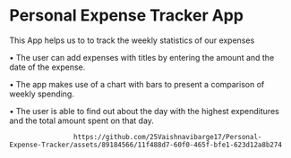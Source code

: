 # Personal Expense Tracker App

This App helps us to to track the weekly statistics of our expenses

•	The user can add expenses with titles by entering the amount and the date of the expense.

•	The app makes use of a chart with bars to present a comparison of weekly spending.

•	The user is able to find out about the day with the highest expenditures and the total amount spent on that day.



                    https://github.com/25Vaishnavibarge17/Personal-Expense-Tracker/assets/89184566/11f488d7-60f0-465f-bfe1-623d12a8b274

